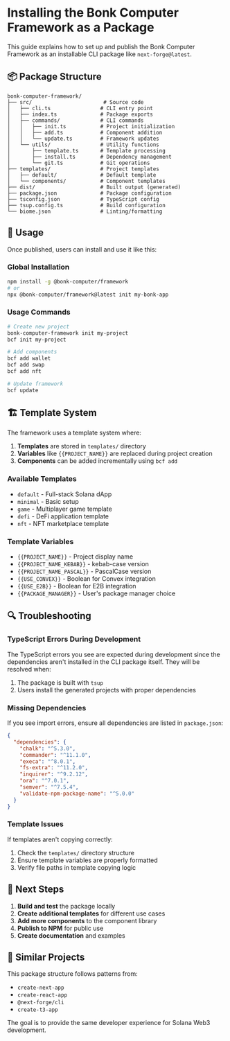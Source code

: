 # Installing the Bonk Computer Framework as a Package

This guide explains how to set up and publish the Bonk Computer Framework as an installable CLI package like `next-forge@latest`.

## 📦 Package Structure

```
bonk-computer-framework/
├── src/                       # Source code
│   ├── cli.ts                # CLI entry point
│   ├── index.ts              # Package exports
│   ├── commands/             # CLI commands
│   │   ├── init.ts           # Project initialization
│   │   ├── add.ts            # Component addition
│   │   └── update.ts         # Framework updates
│   └── utils/                # Utility functions
│       ├── template.ts       # Template processing
│       ├── install.ts        # Dependency management
│       └── git.ts            # Git operations
├── templates/                # Project templates
│   ├── default/              # Default template
│   └── components/           # Component templates
├── dist/                     # Built output (generated)
├── package.json              # Package configuration
├── tsconfig.json             # TypeScript config
├── tsup.config.ts            # Build configuration
└── biome.json                # Linting/formatting
```

## 🔧 Usage

Once published, users can install and use it like this:

### Global Installation

```bash
npm install -g @bonk-computer/framework
# or
npx @bonk-computer/framework@latest init my-bonk-app
```

### Usage Commands

```bash
# Create new project
bonk-computer-framework init my-project
bcf init my-project

# Add components
bcf add wallet
bcf add swap
bcf add nft

# Update framework
bcf update
```

## 🏗️ Template System

The framework uses a template system where:

1. **Templates** are stored in `templates/` directory
2. **Variables** like `{{PROJECT_NAME}}` are replaced during project creation
3. **Components** can be added incrementally using `bcf add`

### Available Templates

- `default` - Full-stack Solana dApp
- `minimal` - Basic setup
- `game` - Multiplayer game template
- `defi` - DeFi application template
- `nft` - NFT marketplace template

### Template Variables

- `{{PROJECT_NAME}}` - Project display name
- `{{PROJECT_NAME_KEBAB}}` - kebab-case version
- `{{PROJECT_NAME_PASCAL}}` - PascalCase version
- `{{USE_CONVEX}}` - Boolean for Convex integration
- `{{USE_E2B}}` - Boolean for E2B integration
- `{{PACKAGE_MANAGER}}` - User's package manager choice

## 🔍 Troubleshooting

### TypeScript Errors During Development

The TypeScript errors you see are expected during development since the dependencies aren't installed in the CLI package itself. They will be resolved when:

1. The package is built with `tsup`
2. Users install the generated projects with proper dependencies

### Missing Dependencies

If you see import errors, ensure all dependencies are listed in `package.json`:

```json
{
  "dependencies": {
    "chalk": "^5.3.0",
    "commander": "^11.1.0",
    "execa": "^8.0.1",
    "fs-extra": "^11.2.0",
    "inquirer": "^9.2.12",
    "ora": "^7.0.1",
    "semver": "^7.5.4",
    "validate-npm-package-name": "^5.0.0"
  }
}
```

### Template Issues

If templates aren't copying correctly:

1. Check the `templates/` directory structure
2. Ensure template variables are properly formatted
3. Verify file paths in template copying logic

## 🚀 Next Steps

1. **Build and test** the package locally
2. **Create additional templates** for different use cases
3. **Add more components** to the component library
4. **Publish to NPM** for public use
5. **Create documentation** and examples

## 📖 Similar Projects

This package structure follows patterns from:

- `create-next-app`
- `create-react-app` 
- `@next-forge/cli`
- `create-t3-app`

The goal is to provide the same developer experience for Solana Web3 development.
